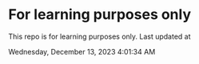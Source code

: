 # For learning purposes only
This repo is for learning purposes only.
Last updated at

Wednesday, December 13, 2023 4:01:34 AM


